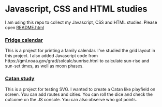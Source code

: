 <h1>Javascript, CSS and HTML studies</h1>
<p>I am using this repo to collect my Javascript, CSS and HTML studies.
Please open <a href="https://htmlpreview.github.io/?https://github.com/apulai/web-study/blob/main/README.html">README.html</a></p>
<a href="fridgecalendar/calendar-id.html">
<h3>Fridge calendar</h3></a>
<p>This is a project for printing a family calendar. I've studied the grid layout in this project.
I also added Javascript code from https://gml.noaa.gov/grad/solcalc/sunrise.html to calculate
sun-rise and sun-set times, as well as moon phases.
</p>
<a href="a href="catan_study/hatszogek2.html">
<h3>Catan study</h3>
</a>
<p>This is a project for testing SVG. I wanted to create a Catan like playfield on screen.
You can add routes and cities. You can roll the dice and check the outcome on the JS console.
You can also observe who got points.
</p>
